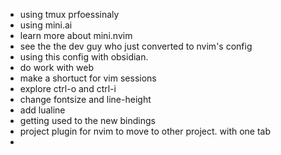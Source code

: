 - using tmux prfoessinaly
- using mini.ai
- learn more about mini.nvim
- see the the dev guy who just converted to nvim's config
- using this config with obsidian. 
- do work with web
- make a shortuct for vim sessions
- explore ctrl-o and ctrl-i
- change fontsize and line-height
- add lualine
- getting used to the new bindings
- project plugin for nvim to move to other project. with one tab
- 
